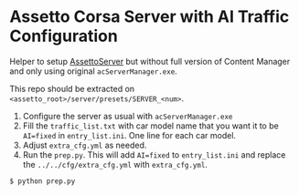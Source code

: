 # Assetto Corsa Server with AI Traffic Configuration

Helper to setup [AssettoServer](https://github.com/compujuckel/AssettoServer) but without full version of Content Manager and only using original `acServerManager.exe`.

This repo should be extracted on `<assetto_root>/server/presets/SERVER_<num>`.

1. Configure the server as usual with `acServerManager.exe`
1. Fill the `traffic_list.txt` with car model name that you want it to be `AI=fixed` in `entry_list.ini`. One line for each car model.
1. Adjust `extra_cfg.yml` as needed.
1. Run the `prep.py`. This will add `AI=fixed` to `entry_list.ini` and replace the `../../cfg/extra_cfg.yml` with `extra_cfg.yml`.
```
$ python prep.py
```